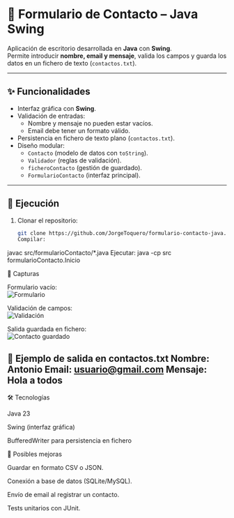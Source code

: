 # 📌 Formulario de Contacto – Java Swing

Aplicación de escritorio desarrollada en **Java** con **Swing**.  
Permite introducir **nombre, email y mensaje**, valida los campos y guarda los datos en un fichero de texto (`contactos.txt`).

---

## ✨ Funcionalidades
- Interfaz gráfica con **Swing**.  
- Validación de entradas:  
  - Nombre y mensaje no pueden estar vacíos.  
  - Email debe tener un formato válido.  
- Persistencia en fichero de texto plano (`contactos.txt`).  
- Diseño modular:  
  - `Contacto` (modelo de datos con `toString`).  
  - `Validador` (reglas de validación).  
  - `ficheroContacto` (gestión de guardado).  
  - `FormularioContacto` (interfaz principal).

---

## 🚀 Ejecución
1. Clonar el repositorio:  
   ```bash
   git clone https://github.com/JorgeToquero/formulario-contacto-java.git
   Compilar:
javac src/formularioContacto/*.java
Ejecutar:
java -cp src formularioContacto.Inicio

📸 Capturas

Formulario vacío:  
![Formulario](Formulario.png)

Validación de campos:  
![Validación](validacion.png)

Salida guardada en fichero:  
![Contacto guardado](contacto-guardado.png)


📂 Ejemplo de salida en contactos.txt
Nombre: Antonio
Email: usuario@gmail.com
Mensaje: Hola a todos
----------------------------------------------

🛠️ Tecnologías

Java 23

Swing (interfaz gráfica)

BufferedWriter para persistencia en fichero

🔮 Posibles mejoras

Guardar en formato CSV o JSON.

Conexión a base de datos (SQLite/MySQL).

Envío de email al registrar un contacto.

Tests unitarios con JUnit.
